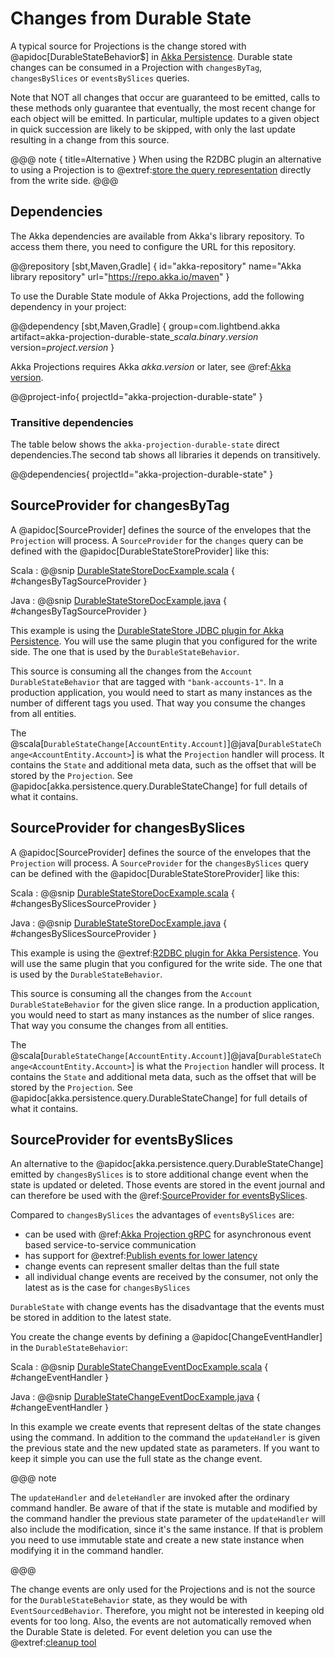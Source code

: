 # Changes from Durable State

A typical source for Projections is the change stored with @apidoc[DurableStateBehavior$] in [Akka Persistence](https://doc.akka.io/libraries/akka-core/current/typed/durable-state/persistence.html). Durable state changes can be consumed in a Projection with
`changesByTag`, `changesBySlices` or `eventsBySlices` queries.

Note that NOT all changes that occur are guaranteed to be emitted, calls to these methods only guarantee that eventually, the most recent
change for each object will be emitted. In particular, multiple updates to a given object in quick
succession are likely to be skipped, with only the last update resulting in a change from this source.


@@@ note { title=Alternative }
When using the R2DBC plugin an alternative to using a Projection is to @extref:[store the query representation](akka-persistence-r2dbc:durable-state-store.html#storing-query-representation) directly from the write side.
@@@

## Dependencies

The Akka dependencies are available from Akka's library repository. To access them there, you need to configure the URL for this repository.

@@repository [sbt,Maven,Gradle] {
id="akka-repository"
name="Akka library repository"
url="https://repo.akka.io/maven"
}

To use the Durable State module of Akka Projections, add the following dependency in your project:

@@dependency [sbt,Maven,Gradle] {
  group=com.lightbend.akka
  artifact=akka-projection-durable-state_$scala.binary.version$
  version=$project.version$
}

Akka Projections requires Akka $akka.version$ or later, see @ref:[Akka version](overview.md#akka-version).

@@project-info{ projectId="akka-projection-durable-state" }

### Transitive dependencies

The table below shows the `akka-projection-durable-state` direct dependencies.The second tab shows all libraries it depends on transitively.

@@dependencies{ projectId="akka-projection-durable-state" }

## SourceProvider for changesByTag

A @apidoc[SourceProvider] defines the source of the envelopes that the `Projection` will process. A `SourceProvider`
for the `changes` query can be defined with the @apidoc[DurableStateStoreProvider] like this:

Scala
:  @@snip [DurableStateStoreDocExample.scala](/examples/src/test/scala/docs/state/DurableStateStoreDocExample.scala) { #changesByTagSourceProvider }

Java
:  @@snip [DurableStateStoreDocExample.java](/examples/src/test/java/jdocs/state/DurableStateStoreDocExample.java) { #changesByTagSourceProvider }

This example is using the [DurableStateStore JDBC plugin for Akka Persistence](https://doc.akka.io/libraries/akka-persistence-jdbc/current/durable-state-store.html).
You will use the same plugin that you configured for the write side. The one that is used by the `DurableStateBehavior`.

This source is consuming all the changes from the `Account` `DurableStateBehavior` that are tagged with `"bank-accounts-1"`. In a production application, you would need to start as many instances as the number of different tags you used. That way you consume the changes from all entities.

The @scala[`DurableStateChange[AccountEntity.Account]`]@java[`DurableStateChange<AccountEntity.Account>`] is what the `Projection`
handler will process. It contains the `State` and additional meta data, such as the offset that will be stored
by the `Projection`. See @apidoc[akka.persistence.query.DurableStateChange] for full details of what it contains. 

## SourceProvider for changesBySlices

A @apidoc[SourceProvider] defines the source of the envelopes that the `Projection` will process. A `SourceProvider`
for the `changesBySlices` query can be defined with the @apidoc[DurableStateStoreProvider] like this:

Scala
:  @@snip [DurableStateStoreDocExample.scala](/examples/src/test/scala/docs/state/DurableStateStoreDocExample.scala) { #changesBySlicesSourceProvider }

Java
:  @@snip [DurableStateStoreDocExample.java](/examples/src/test/java/jdocs/state/DurableStateStoreBySlicesDocExample.java) { #changesBySlicesSourceProvider }

This example is using the @extref:[R2DBC plugin for Akka Persistence](akka-persistence-r2dbc:query.html).
You will use the same plugin that you configured for the write side. The one that is used by the `DurableStateBehavior`.

This source is consuming all the changes from the `Account` `DurableStateBehavior` for the given slice range. In a production application, you would need to start as many instances as the number of slice ranges. That way you consume the changes from all entities.

The @scala[`DurableStateChange[AccountEntity.Account]`]@java[`DurableStateChange<AccountEntity.Account>`] is what the `Projection`
handler will process. It contains the `State` and additional meta data, such as the offset that will be stored
by the `Projection`. See @apidoc[akka.persistence.query.DurableStateChange] for full details of what it contains. 

## SourceProvider for eventsBySlices

An alternative to the @apidoc[akka.persistence.query.DurableStateChange] emitted by `changesBySlices` is to store
additional change event when the state is updated or deleted. Those events are stored in the event journal and
can therefore be used with the @ref:[SourceProvider for eventsBySlices](eventsourced.md#sourceprovider-for-eventsbyslices).

Compared to `changesBySlices` the advantages of `eventsBySlices` are:

* can be used with @ref:[Akka Projection gRPC](grpc.md) for asynchronous event based service-to-service communication
* has support for @extref:[Publish events for lower latency](akka-persistence-r2dbc:query.html#publish-events-for-lower-latency-of-eventsbyslices)
* change events can represent smaller deltas than the full state
* all individual change events are received by the consumer, not only the latest as is the case for `changesBySlices`

`DurableState` with change events has the disadvantage that the events must be stored in addition to the latest state. 

You create the change events by defining a @apidoc[ChangeEventHandler] in the `DurableStateBehavior`:

Scala
:  @@snip [DurableStateChangeEventDocExample.scala](/examples/src/test/scala/docs/state/DurableStateChangeEventDocExample.scala) { #changeEventHandler }

Java
:  @@snip [DurableStateChangeEventDocExample.java](/examples/src/test/java/jdocs/state/DurableStateChangeEventDocExample.java) { #changeEventHandler }

In this example we create events that represent deltas of the state changes using the command. In addition to the 
command the `updateHandler` is given the previous state and the new updated state as parameters. If you want to
keep it simple you can use the full state as the change event.

@@@ note

The `updateHandler` and `deleteHandler` are invoked after the ordinary command handler. Be aware of that
if the state is mutable and modified by the command handler the previous state parameter of the `updateHandler`
will also include the modification, since it's the same instance. If that is problem you need to use
immutable state and create a new state instance when modifying it in the command handler.

@@@

The change events are only used for the Projections and is not the source for the `DurableStateBehavior`
state, as they would be with `EventSourcedBehavior`. Therefore, you might not be interested in keeping old events
for too long. Also, the events are not automatically removed when the Durable State is deleted. For event deletion
you can use the @extref:[cleanup tool](akka-persistence-r2dbc:cleanup.html)
